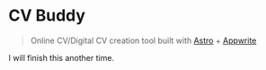 # CV Buddy
> Online CV/Digital CV creation tool built with [Astro](https://astro.build/) + [Appwrite](https://appwrite.io/)

I will finish this another time.